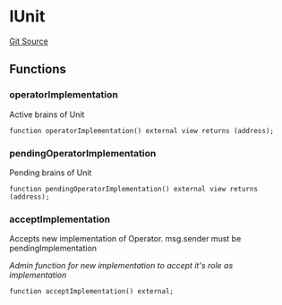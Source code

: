 # IUnit
[Git Source](https://github.com/https://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@malda-protocol/malda-lending/blob/22e38d89bfe9c3bbd0459495952fb3409b4b0c16/src\interfaces\IUnit.sol)


## Functions
### operatorImplementation

Active brains of Unit


```solidity
function operatorImplementation() external view returns (address);
```

### pendingOperatorImplementation

Pending brains of Unit


```solidity
function pendingOperatorImplementation() external view returns (address);
```

### acceptImplementation

Accepts new implementation of Operator. msg.sender must be pendingImplementation

*Admin function for new implementation to accept it's role as implementation*


```solidity
function acceptImplementation() external;
```

